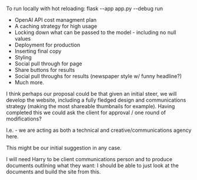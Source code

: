 To run locally with hot reloading: flask --app app.py --debug run

- OpenAI API cost managment plan
- A caching strategy for high usage
- Locking down what can be passed to the model - including no null values
- Deployment for production
- Inserting final copy
- Styling
- Social pull through for page
- Share buttons for results
- Social pull throughs for results (newspaper style w/ funny headline?)
- Much more.

I think perhaps our proposal could be that given an initial steer, we will develop the website, including a
fully fledged design and communications strategy (making the most shareable thumbnails for example). Having completed this
we could ask the client for approval / one round of modifications?

I.e. - we are acting as both a technical and creative/communications agency here.

This might be our initial suggestion in any case.

I will need Harry to be client communications person and to produce documents outlining what they want:
I should be able to just look at the documents and build the site from this.
